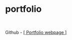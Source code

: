 <h1>portfolio</h1>
<br/>
<p>Github - <a href="https://haemi91.github.io/portfolioo/view/portfolio.html">[ Portfolio webpage ]</a></p>
